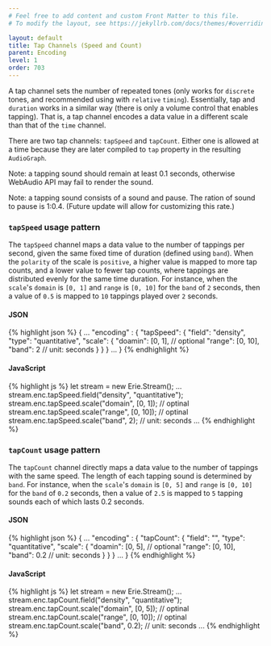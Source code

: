```yaml
---
# Feel free to add content and custom Front Matter to this file.
# To modify the layout, see https://jekyllrb.com/docs/themes/#overriding-theme-defaults

layout: default
title: Tap Channels (Speed and Count)
parent: Encoding
level: 1
order: 703
---
```


A tap channel sets the number of repeated tones (only works for `discrete` tones, and recommended using with `relative` `timing`).
Essentially, tap and `duration` works in a similar way (there is only a volume control that enables tapping).
That is, a tap channel encodes a data value in a different scale than that of the `time` channel.

There are two tap channels: `tapSpeed` and `tapCount`. 
Either one is allowed at a time
because they are later compiled to `tap` property in the resulting `AudioGraph`. 

Note: a tapping sound should remain at least 0.1 seconds, otherwise WebAudio API may fail to render the sound.

Note: a tapping sound consists of a sound and pause. The ration of sound to pause is 1:0.4.
(Future update will allow for customizing this rate.)

### `tapSpeed` usage pattern

The `tapSpeed` channel maps a data value to the number of tappings per second, given the same fixed time of duration (defined using `band`).
When the `polarity` of the scale is `positive`, a higher value is mapped to more tap counts, and a lower value to fewer tap counts, 
where tappings are distributed evenly for the same time duration.
For instance, when the `scale`'s `domain` is `[0, 1]` and `range` is `[0, 10]` for the `band` of `2` seconds,
then a value of `0.5` is mapped to `10` tappings played over `2` seconds.

<code-groups>
<code-group>
<h4>JSON</h4>
{% highlight json %}
{
  ...
  "encoding" : {
    "tapSpeed": {
      "field": "density",
      "type": "quantitative",
      "scale": {
        "doamin": [0, 1], // optional
        "range": [0, 10],
        "band": 2 // unit: seconds
      }
    }
  }
  ...
}
{% endhighlight %}
</code-group>
<code-group>
<h4>JavaScript</h4>
{% highlight js %}
let stream = new Erie.Stream();
...
stream.enc.tapSpeed.field("density", "quantitative");
stream.enc.tapSpeed.scale("domain", [0, 1]); // optinal
stream.enc.tapSpeed.scale("range", [0, 10]); // optinal
stream.enc.tapSpeed.scale("band", 2); // unit: seconds
...
{% endhighlight %}
</code-group>
</code-groups>

<!-- todo: example -->


### `tapCount` usage pattern

The `tapCount` channel directly maps a data value to the number of tappings with the same speed.
The length of each tapping sound is determined by `band`. 
For instance, when the `scale`'s `domain` is `[0, 5]` and `range` is `[0, 10]` for the `band` of `0.2` seconds,
then a value of `2.5` is mapped to `5` tapping sounds each of which lasts 0.2 seconds.




<code-groups>
<code-group>
<h4>JSON</h4>
{% highlight json %}
{
  ...
  "encoding" : {
    "tapCount": {
      "field": "",
      "type": "quantitative",
      "scale": {
        "doamin": [0, 5], // optional
        "range": [0, 10],
        "band": 0.2 // unit: seconds
      }
    }
  }
  ...
}
{% endhighlight %}
</code-group>
<code-group>
<h4>JavaScript</h4>
{% highlight js %}
let stream = new Erie.Stream();
...
stream.enc.tapCount.field("density", "quantitative");
stream.enc.tapCount.scale("domain", [0, 5]); // optinal
stream.enc.tapCount.scale("range", [0, 10]); // optinal
stream.enc.tapCount.scale("band", 0.2); // unit: seconds
...
{% endhighlight %}
</code-group>
</code-groups>

<!-- todo: example -->